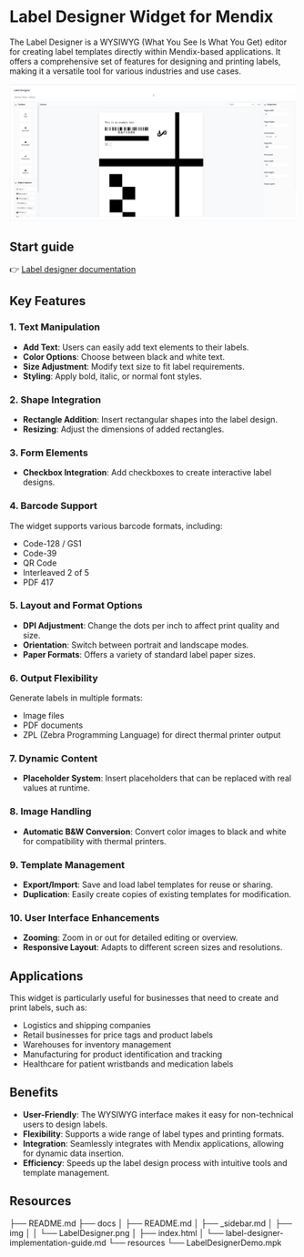 # Label Designer Widget for Mendix

The Label Designer is a WYSIWYG (What You See Is What You Get) editor for creating label templates directly within Mendix-based applications. It offers a comprehensive set of features for designing and printing labels, making it a versatile tool for various industries and use cases.


![Label Designer Image](docs/img/LabelDesigner.png)

## Start guide

👉 [Label designer documentation](https://capegroep.github.io/LabelDesigner-documentation/)

## Key Features

### 1. Text Manipulation
- **Add Text**: Users can easily add text elements to their labels.
- **Color Options**: Choose between black and white text.
- **Size Adjustment**: Modify text size to fit label requirements.
- **Styling**: Apply bold, italic, or normal font styles.

### 2. Shape Integration
- **Rectangle Addition**: Insert rectangular shapes into the label design.
- **Resizing**: Adjust the dimensions of added rectangles.

### 3. Form Elements
- **Checkbox Integration**: Add checkboxes to create interactive label designs.

### 4. Barcode Support
The widget supports various barcode formats, including:
- Code-128 / GS1
- Code-39
- QR Code
- Interleaved 2 of 5
- PDF 417

### 5. Layout and Format Options
- **DPI Adjustment**: Change the dots per inch to affect print quality and size.
- **Orientation**: Switch between portrait and landscape modes.
- **Paper Formats**: Offers a variety of standard label paper sizes.

### 6. Output Flexibility
Generate labels in multiple formats:
- Image files
- PDF documents
- ZPL (Zebra Programming Language) for direct thermal printer output

### 7. Dynamic Content
- **Placeholder System**: Insert placeholders that can be replaced with real values at runtime.

### 8. Image Handling
- **Automatic B&W Conversion**: Convert color images to black and white for compatibility with thermal printers.

### 9. Template Management
- **Export/Import**: Save and load label templates for reuse or sharing.
- **Duplication**: Easily create copies of existing templates for modification.

### 10. User Interface Enhancements
- **Zooming**: Zoom in or out for detailed editing or overview.
- **Responsive Layout**: Adapts to different screen sizes and resolutions.

## Applications
This widget is particularly useful for businesses that need to create and print labels, such as:
- Logistics and shipping companies
- Retail businesses for price tags and product labels
- Warehouses for inventory management
- Manufacturing for product identification and tracking
- Healthcare for patient wristbands and medication labels

## Benefits
- **User-Friendly**: The WYSIWYG interface makes it easy for non-technical users to design labels.
- **Flexibility**: Supports a wide range of label types and printing formats.
- **Integration**: Seamlessly integrates with Mendix applications, allowing for dynamic data insertion.
- **Efficiency**: Speeds up the label design process with intuitive tools and template management.

## Resources

├── README.md
├── docs
│   ├── README.md
│   ├── _sidebar.md
│   ├── img
│   │   └── LabelDesigner.png
│   ├── index.html
│   └── label-designer-implementation-guide.md
└── resources
    └── LabelDesignerDemo.mpk